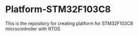 # Platform-STM32F103C8
This is the repository for creating platform for STM32F103C8 microcontroller with RTOS
